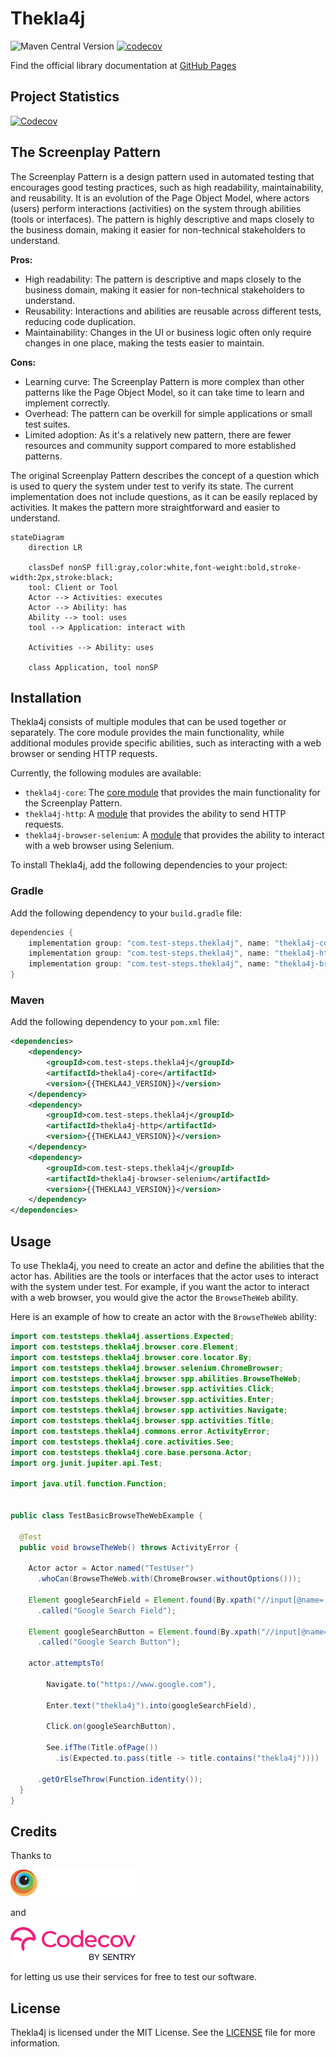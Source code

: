 # Thekla4j
![Maven Central Version](https://img.shields.io/maven-central/v/com.test-steps.thekla4j/thekla4j-core)
[![codecov](https://codecov.io/gh/andy-schulz/thekla4j/branch/master/graph/badge.svg?token=26OD6KWW7T)](https://codecov.io/gh/andy-schulz/thekla4j)

Find the official library documentation at [GitHub Pages](https://andy-schulz.github.io/thekla4j/)

## Project Statistics
[![Codecov](https://codecov.io/gh/andy-schulz/thekla4j/graphs/sunburst.svg?token=26OD6KWW7T)](https://codecov.io/gh/andy-schulz/thekla4j)
## The Screenplay Pattern

The Screenplay Pattern is a design pattern used in automated testing that encourages good testing practices,
such as high readability, maintainability, and reusability.
It is an evolution of the Page Object Model, where actors (users) perform interactions (activities) on the system
through abilities (tools or interfaces). The pattern is highly descriptive and maps closely to the business domain,
making it easier for non-technical stakeholders to understand.

**Pros:**
- High readability: The pattern is descriptive and maps closely to the business domain, making it easier for non-technical stakeholders to understand.
- Reusability: Interactions and abilities are reusable across different tests, reducing code duplication.
- Maintainability: Changes in the UI or business logic often only require changes in one place, making the tests easier to maintain.

**Cons:**
- Learning curve: The Screenplay Pattern is more complex than other patterns like the Page Object Model, so it can take time to learn and implement correctly.
- Overhead: The pattern can be overkill for simple applications or small test suites.
- Limited adoption: As it's a relatively new pattern, there are fewer resources and community support compared to more established patterns.

The original Screenplay Pattern describes the concept of a question which is used to query the system under test to
verify its state. The current implementation does not include questions, as it can be easily replaced by activities.
It makes the pattern more straightforward and easier to understand.


```mermaid
stateDiagram
    direction LR

    classDef nonSP fill:gray,color:white,font-weight:bold,stroke-width:2px,stroke:black;
    tool: Client or Tool
    Actor --> Activities: executes
    Actor --> Ability: has
    Ability --> tool: uses
    tool --> Application: interact with
    
    Activities --> Ability: uses

    class Application, tool nonSP
```

## Installation

Thekla4j consists of multiple modules that can be used together or separately. The core module
provides the main functionality, while additional modules provide specific abilities, such as interacting
with a web browser or sending HTTP requests.

Currently, the following modules are available:

- `thekla4j-core`: The [core module](./docs/features/core/CORE) that provides the main functionality for the Screenplay Pattern.
- `thekla4j-http`: A [module](./docs/features/web/http/---HTTP---) that provides the ability to send HTTP requests.
- `thekla4j-browser-selenium`: A [module](./docs/features/web/browser/---BROWSER---) that provides the ability to interact with a web browser using Selenium.

To install Thekla4j, add the following dependencies to your project:

###  Gradle

Add the following dependency to your `build.gradle` file:

```gradle
dependencies {
    implementation group: "com.test-steps.thekla4j", name: "thekla4j-core", version: {{THEKLA4J_VERSION}}
    implementation group: "com.test-steps.thekla4j", name: "thekla4j-http", version: {{THEKLA4J_VERSION}}
    implementation group: "com.test-steps.thekla4j", name: "thekla4j-browser-selenium", version: {{THEKLA4J_VERSION}}
}
```

### Maven

Add the following dependency to your `pom.xml` file:

```xml
<dependencies>
    <dependency>
        <groupId>com.test-steps.thekla4j</groupId>
        <artifactId>thekla4j-core</artifactId>
        <version>{{THEKLA4J_VERSION}}</version>
    </dependency>
    <dependency>
        <groupId>com.test-steps.thekla4j</groupId>
        <artifactId>thekla4j-http</artifactId>
        <version>{{THEKLA4J_VERSION}}</version>
    </dependency>
    <dependency>
        <groupId>com.test-steps.thekla4j</groupId>
        <artifactId>thekla4j-browser-selenium</artifactId>
        <version>{{THEKLA4J_VERSION}}</version>
    </dependency>
</dependencies>
```

## Usage

To use Thekla4j, you need to create an actor and define the abilities that the actor has. Abilities are the tools or
interfaces that the actor uses to interact with the system under test.
For example, if you want the actor to interact with a web browser, you would give the actor the `BrowseTheWeb` ability.

Here is an example of how to create an actor with the `BrowseTheWeb` ability:

```java
import com.teststeps.thekla4j.assertions.Expected;
import com.teststeps.thekla4j.browser.core.Element;
import com.teststeps.thekla4j.browser.core.locator.By;
import com.teststeps.thekla4j.browser.selenium.ChromeBrowser;
import com.teststeps.thekla4j.browser.spp.abilities.BrowseTheWeb;
import com.teststeps.thekla4j.browser.spp.activities.Click;
import com.teststeps.thekla4j.browser.spp.activities.Enter;
import com.teststeps.thekla4j.browser.spp.activities.Navigate;
import com.teststeps.thekla4j.browser.spp.activities.Title;
import com.teststeps.thekla4j.commons.error.ActivityError;
import com.teststeps.thekla4j.core.activities.See;
import com.teststeps.thekla4j.core.base.persona.Actor;
import org.junit.jupiter.api.Test;

import java.util.function.Function;


public class TestBasicBrowseTheWebExample {

  @Test
  public void browseTheWeb() throws ActivityError {

    Actor actor = Actor.named("TestUser")
      .whoCan(BrowseTheWeb.with(ChromeBrowser.withoutOptions()));

    Element googleSearchField = Element.found(By.xpath("//input[@name='q']"))
      .called("Google Search Field");

    Element googleSearchButton = Element.found(By.xpath("//input[@name='btnK']"))
      .called("Google Search Button");

    actor.attemptsTo(

        Navigate.to("https://www.google.com"),

        Enter.text("thekla4j").into(googleSearchField),

        Click.on(googleSearchButton),

        See.ifThe(Title.ofPage())
          .is(Expected.to.pass(title -> title.contains("thekla4j"))))

      .getOrElseThrow(Function.identity());
  }
}

```

## Credits
Thanks to

<a href="https://www.browserstack.com/"><img src="./docs/res/browserstack_white.svg" alt="drawing" width="200"/></a>

and

<a href="https://codecov.io/"><img src="./docs/res/codecov.svg" alt="drawing" width="200"/></a>

for letting us use their services for free to test our software.

## License

Thekla4j is licensed under the MIT License. See the [LICENSE](./LICENSE) file for more information.